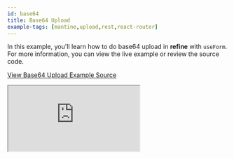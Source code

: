 ```yaml
---
id: base64
title: Base64 Upload
example-tags: [mantine,upload,rest,react-router]
---
```


In this example, you'll learn how to do base64 upload in **refine** with `useForm`. For more information, you can view the live example or review the source code.

[View Base64 Upload Example Source](https://github.com/pankod/refine/tree/master/examples/upload/mantine/base64)

<iframe loading="lazy" src="https://stackblitz.com//github/pankod/refine/tree/master/examples/upload/mantine/base64?embed=1&view=preview&theme=dark&preset=node"
    style={{width: "100%", height:"80vh", border: "0px", borderRadius: "8px", overflow:"hidden"}}
    title="mantine-base64-upload"
></iframe>
